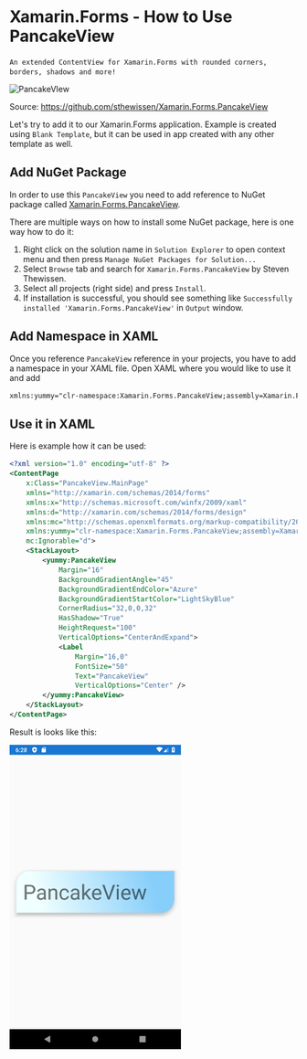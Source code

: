 # Xamarin.Forms - How to Use PancakeView

`An extended ContentView for Xamarin.Forms with rounded corners, borders, shadows and more!`

![PancakeVIew](https://github.com/sthewissen/Xamarin.Forms.PancakeView/raw/master/images/pancake.gif)

Source: https://github.com/sthewissen/Xamarin.Forms.PancakeView

Let's try to add it to our Xamarin.Forms application. Example is created using `Blank Template`, but it can be used in app created with any other template as well.

## Add NuGet Package

In order to use this `PancakeView` you need to add reference to NuGet package called 
[Xamarin.Forms.PancakeView](https://www.nuget.org/packages/Xamarin.Forms.PancakeView).

There are multiple ways on how to install some NuGet package, here is one way how to do it:

1. Right click on the solution name in `Solution Explorer` to open context menu and then press `Manage NuGet Packages for Solution...`
2. Select `Browse` tab and search for `Xamarin.Forms.PancakeView` by Steven Thewissen.
3. Select all projects (right side) and press `Install`.
4. If installation is successful, you should see something like `Successfully installed 'Xamarin.Forms.PancakeView'` in `Output` window.

## Add Namespace in XAML

Once you reference `PancakeView` reference in your projects, you have to add a namespace in your XAML file.
Open XAML where you would like to use it and add 

```xml
xmlns:yummy="clr-namespace:Xamarin.Forms.PancakeView;assembly=Xamarin.Forms.PancakeView"
```

## Use it in XAML

Here is example how it can be used:

```xml
<?xml version="1.0" encoding="utf-8" ?>
<ContentPage
    x:Class="PancakeView.MainPage"
    xmlns="http://xamarin.com/schemas/2014/forms"
    xmlns:x="http://schemas.microsoft.com/winfx/2009/xaml"
    xmlns:d="http://xamarin.com/schemas/2014/forms/design"
    xmlns:mc="http://schemas.openxmlformats.org/markup-compatibility/2006"
    xmlns:yummy="clr-namespace:Xamarin.Forms.PancakeView;assembly=Xamarin.Forms.PancakeView"
    mc:Ignorable="d">
    <StackLayout>
        <yummy:PancakeView
            Margin="16"
            BackgroundGradientAngle="45"
            BackgroundGradientEndColor="Azure"
            BackgroundGradientStartColor="LightSkyBlue"
            CornerRadius="32,0,0,32"
            HasShadow="True"
            HeightRequest="100"
            VerticalOptions="CenterAndExpand">
            <Label
                Margin="16,0"
                FontSize="50"
                Text="PancakeView"
                VerticalOptions="Center" />
        </yummy:PancakeView>
    </StackLayout>
</ContentPage>
```

Result is looks like this:

<img src="PancakeView.png" width=300/>
